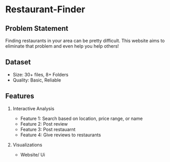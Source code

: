 # Restaurant-Finder

## Problem Statement
Finding restaurants in your area can be pretty difficult. This website aims to eliminate that problem and even help you help others!

## Dataset
- Size: 30+ files, 8+ Folders
- Quality: Basic, Reliable

## Features
1. Interactive Analysis
   - Feature 1: Search based on location, price range, or name
   - Feature 2: Post review
   - Feature 3: Post restauarnt 
   - Feature 4: Give reviews to restaurants

2. Visualizations
   - Website/ Ui
